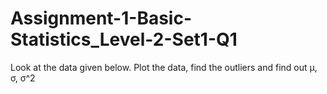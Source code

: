 # Assignment-1-Basic-Statistics_Level-2-Set1-Q1

Look at the data given below. Plot the data, find the outliers and find out μ, σ, σ^2
